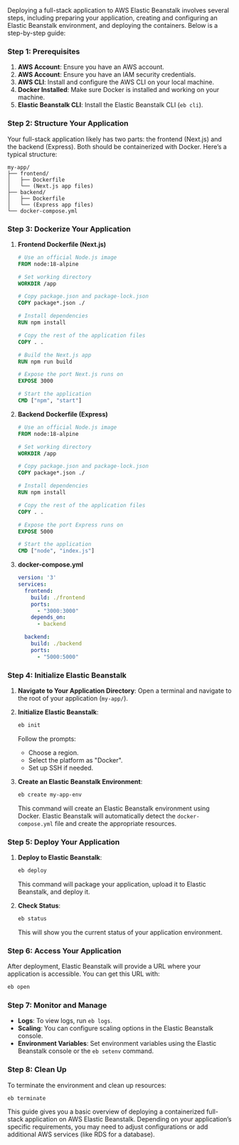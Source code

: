 Deploying a full-stack application to AWS Elastic Beanstalk involves several steps, including preparing your application, creating and configuring an Elastic Beanstalk environment, and deploying the containers. Below is a step-by-step guide:

### Step 1: Prerequisites
1. **AWS Account**: Ensure you have an AWS account.
1. **AWS Account**: Ensure you have an IAM security credentials.
2. **AWS CLI**: Install and configure the AWS CLI on your local machine.
3. **Docker Installed**: Make sure Docker is installed and working on your machine.
4. **Elastic Beanstalk CLI**: Install the Elastic Beanstalk CLI (`eb cli`).


### Step 2: Structure Your Application
Your full-stack application likely has two parts: the frontend (Next.js) and the backend (Express). Both should be containerized with Docker. Here’s a typical structure:

```
my-app/
├── frontend/
│   ├── Dockerfile
│   └── (Next.js app files)
├── backend/
│   ├── Dockerfile
│   └── (Express app files)
└── docker-compose.yml
```

### Step 3: Dockerize Your Application

1. **Frontend Dockerfile (Next.js)**
    ```Dockerfile
    # Use an official Node.js image
    FROM node:18-alpine

    # Set working directory
    WORKDIR /app

    # Copy package.json and package-lock.json
    COPY package*.json ./

    # Install dependencies
    RUN npm install

    # Copy the rest of the application files
    COPY . .

    # Build the Next.js app
    RUN npm run build

    # Expose the port Next.js runs on
    EXPOSE 3000

    # Start the application
    CMD ["npm", "start"]
    ```

2. **Backend Dockerfile (Express)**
    ```Dockerfile
    # Use an official Node.js image
    FROM node:18-alpine

    # Set working directory
    WORKDIR /app

    # Copy package.json and package-lock.json
    COPY package*.json ./

    # Install dependencies
    RUN npm install

    # Copy the rest of the application files
    COPY . .

    # Expose the port Express runs on
    EXPOSE 5000

    # Start the application
    CMD ["node", "index.js"]
    ```

3. **docker-compose.yml**
    ```yaml
    version: '3'
    services:
      frontend:
        build: ./frontend
        ports:
          - "3000:3000"
        depends_on:
          - backend

      backend:
        build: ./backend
        ports:
          - "5000:5000"
    ```

### Step 4: Initialize Elastic Beanstalk

1. **Navigate to Your Application Directory**: Open a terminal and navigate to the root of your application (`my-app/`).

2. **Initialize Elastic Beanstalk**:
    ```bash
    eb init
    ```
   Follow the prompts:
   - Choose a region.
   - Select the platform as "Docker".
   - Set up SSH if needed.

3. **Create an Elastic Beanstalk Environment**:
    ```bash
    eb create my-app-env
    ```
   This command will create an Elastic Beanstalk environment using Docker. Elastic Beanstalk will automatically detect the `docker-compose.yml` file and create the appropriate resources.

### Step 5: Deploy Your Application

1. **Deploy to Elastic Beanstalk**:
    ```bash
    eb deploy
    ```
   This command will package your application, upload it to Elastic Beanstalk, and deploy it.

2. **Check Status**:
    ```bash
    eb status
    ```
   This will show you the current status of your application environment.

### Step 6: Access Your Application

After deployment, Elastic Beanstalk will provide a URL where your application is accessible. You can get this URL with:

```bash
eb open
```

### Step 7: Monitor and Manage

- **Logs**: To view logs, run `eb logs`.
- **Scaling**: You can configure scaling options in the Elastic Beanstalk console.
- **Environment Variables**: Set environment variables using the Elastic Beanstalk console or the `eb setenv` command.

### Step 8: Clean Up

To terminate the environment and clean up resources:

```bash
eb terminate
```

This guide gives you a basic overview of deploying a containerized full-stack application on AWS Elastic Beanstalk. Depending on your application’s specific requirements, you may need to adjust configurations or add additional AWS services (like RDS for a database).